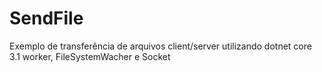 # SendFile
Exemplo de transferência de arquivos client/server utilizando dotnet core 3.1 worker, FileSystemWacher e Socket 
